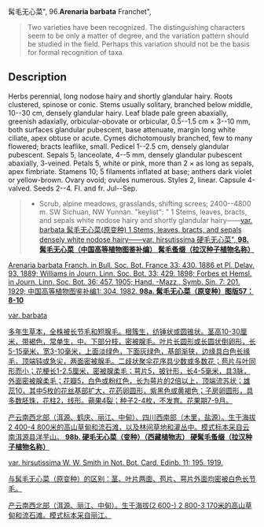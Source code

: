 髯毛无心菜",
96.**Arenaria barbata** Franchet",

> Two varieties have been recognized. The distinguishing characters seem to be only a matter of degree, and the variation pattern should be studied in the field. Perhaps this variation should not be the basis for formal recognition of taxa.

## Description
Herbs perennial, long nodose hairy and shortly glandular hairy. Roots clustered, spinose or conic. Stems usually solitary, branched below middle, 10--30 cm, densely glandular hairy. Leaf blade pale green abaxially, greenish adaxially, orbicular-obovate or orbicular, 0.5--1.5 cm × 3--10 mm, both surfaces glandular pubescent, base attenuate, margin long white ciliate, apex obtuse or acute. Cymes dichotomously branched, few to many flowered; bracts leaflike, small. Pedicel 1--2.5 cm, densely glandular pubescent. Sepals 5, lanceolate, 4--5 mm, densely glandular pubescent abaxially, 3-veined. Petals 5, white or pink, more than 2 × as long as sepals, apex fimbriate. Stamens 10; 5 filaments inflated at base; anthers dark violet or yellow-brown. Ovary ovoid; ovules numerous. Styles 2, linear. Capsule 4-valved. Seeds 2--4. Fl. and fr. Jul--Sep.

> * Scrub, alpine meadows, grasslands, shifting screes; 2400--4800 m. SW Sichuan, NW Yunnan.
  "keylist": "
1 Stems, leaves, bracts, and sepals white nodose hairy and shortly glandular hairy——<a href='/info/Arenaria barbata var. barbata?t=foc'>var. barbata 髯毛无心菜(原变种)
1 Stems, leaves, bracts, and sepals densely white nodose hairy——<a href='/info/Arenaria barbata var. hirsutissima?t=foc'>var. hirsutissima 硬毛无心菜",
**98. 髯毛无心菜（中国高等植物图鉴补编） 髯毛蚤缀（拉汉种子植物名称）**

Arenaria barbata Franch. in Bull. Soc. Bot. France 33: 430. 1886 et Pl. Delav. 93. 1889; Williams in Journ. Linn. Soc. Bot. 33: 429. 1898; Forbes et Hemsl. in Journ. Linn. Soc. Bot. 36: 457. 1905; Hand. -Mazz., Symb. Sin. 7: 201. 1929; 中国高等植物图鉴补编1: 304. 1982.
**98a. 髯毛无心菜（原变种）图版57：8-10**

var. barbata

多年生草本，全株被长节毛和短腺毛。根簇生，纺锤状或圆锥状。茎高10-30厘米，带褐色，常单生，中、下部分枝，密被腺毛。叶片长圆形或长圆状倒卵形，长5-15毫米，宽3-10毫米，上面淡绿色，下面灰绿色，基部渐狭，边缘具白色长缘毛，顶端钝或急尖，两面密被腺毛。二歧状聚伞花序具少数或多数花；苞片与叶同形而小；花梗长1-2.5厘米，密被腺柔毛；萼片5，披针形，长4-5毫米，具3脉，外面密被腺柔毛；花瓣5，白色或粉红色，长为萼片的2倍以上，顶端流苏状；雄蕊10，其中5枚的花丝基部扩大，花药卵圆形，紫黑色或黄褐色；子房卵圆形，具多数胚珠，花柱2，线形。蒴果4裂；种子2-4枚，不发育。花果期7-9月。

产云南西北部（洱源、鹤庆、丽江、中甸）、四川西南部（木里，盐源）。生于海拔2 400-4 800米的高山草甸和流石滩，以及林间草地和灌丛中。模式标本采自云南洱源县洋芋山。
**98b. 硬毛无心菜（变种）（西藏植物志） 硬髯毛蚤缀（拉汉种子植物名称）**

var. hirsutissima W. W. Smith in Not. Bot. Card. Edinb. 11: 195. 1919.

与髯毛无心菜（原变种）的区别：茎、叶片两面、苞片、萼片外面均密被白色长节毛。

产云南西北部（洱源、丽江、中甸）。生于海拔(2 600-) 2 800-3 170米的高山草甸和流石滩。模式标本采自丽江。
